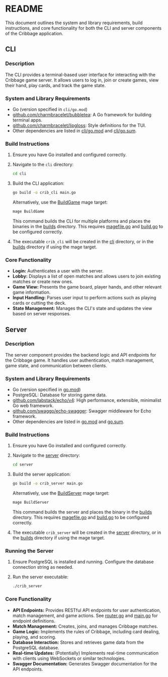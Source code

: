 # README

This document outlines the system and library requirements, build instructions, and core functionality for both the CLI and server components of the Cribbage application.

## CLI

### Description

The CLI provides a terminal-based user interface for interacting with the Cribbage game server. It allows users to log in, join or create games, view their hand, play cards, and track the game state.

### System and Library Requirements

- Go (version specified in `cli/go.mod`)
- [github.com/charmbracelet/bubbletea](https://github.com/charmbracelet/bubbletea): A Go framework for building terminal apps.
- [github.com/charmbracelet/lipgloss](https://github.com/charmbracelet/lipgloss): Style definitions for the TUI.
- Other dependencies are listed in [cli/go.mod](cli/go.mod) and [cli/go.sum](cli/go.sum).

### Build Instructions

1. Ensure you have Go installed and configured correctly.
2. Navigate to the `cli` directory:

    ```sh
    cd cli
    ```

3. Build the CLI application:

    ```sh
    go build -o crib_cli main.go
    ```

    Alternatively, use the [BuildGame](http://_vscodecontentref_/0) mage target:

    ```sh
    mage BuildGame
    ```

    This command builds the CLI for multiple platforms and places the binaries in the [builds](http://_vscodecontentref_/1) directory.  This requires [magefile.go](http://_vscodecontentref_/2) and [build.go](http://_vscodecontentref_/3) to be configured correctly.
4. The executable `crib_cli` will be created in the [cli](http://_vscodecontentref_/4) directory, or in the [builds](http://_vscodecontentref_/5) directory if using the mage target.

### Core Functionality

- **Login:** Authenticates a user with the server.
- **Lobby:** Displays a list of open matches and allows users to join existing matches or create new ones.
- **Game View:** Presents the game board, player hands, and other relevant game information.
- **Input Handling:** Parses user input to perform actions such as playing cards or cutting the deck.
- **State Management:** Manages the CLI's state and updates the view based on server responses.

## Server

### Description

The server component provides the backend logic and API endpoints for the Cribbage game. It handles user authentication, match management, game state, and communication between clients.

### System and Library Requirements

- Go (version specified in [go.mod](http://_vscodecontentref_/6))
- PostgreSQL: Database for storing game data.
- [github.com/labstack/echo/v4](https://github.com/labstack/echo/v4): High performance, extensible, minimalist Go web framework.
- [github.com/swaggo/echo-swagger](https://github.com/swaggo/echo-swagger):  Swagger middleware for Echo framework.
- Other dependencies are listed in [go.mod](http://_vscodecontentref_/7) and [go.sum](http://_vscodecontentref_/8).

### Build Instructions

1. Ensure you have Go installed and configured correctly.
2. Navigate to the [server](http://_vscodecontentref_/9) directory:

    ```sh
    cd server
    ```

3. Build the server application:

    ```sh
    go build -o crib_server main.go
    ```

    Alternatively, use the [BuildServer](http://_vscodecontentref_/10) mage target:

    ```sh
    mage BuildServer
    ```

    This command builds the server and places the binary in the [builds](http://_vscodecontentref_/11) directory. This requires [magefile.go](http://_vscodecontentref_/12) and [build.go](http://_vscodecontentref_/13) to be configured correctly.
4. The executable `crib_server` will be created in the [server](http://_vscodecontentref_/14) directory, or in the [builds](http://_vscodecontentref_/15) directory if using the mage target.

### Running the Server

1. Ensure PostgreSQL is installed and running.  Configure the database connection string as needed.
2. Run the server executable:

    ```sh
    ./crib_server
    ```

### Core Functionality

- **API Endpoints:** Provides RESTful API endpoints for user authentication, match management, and game actions.  See [router.go](http://_vscodecontentref_/16) and [main.go](http://_vscodecontentref_/17) for endpoint definitions.
- **Match Management:** Creates, joins, and manages Cribbage matches.
- **Game Logic:** Implements the rules of Cribbage, including card dealing, playing, and scoring.
- **Database Interaction:** Stores and retrieves game data from the PostgreSQL database.
- **Real-time Updates:** (Potentially) Implements real-time communication with clients using WebSockets or similar technologies.
- **Swagger Documentation:** Generates Swagger documentation for the API endpoints.

